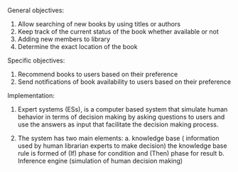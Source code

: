 General objectives:
1. Allow searching of new books by using titles or authors
2. Keep track of the current status of the book whether available or not
3. Adding new members to library
4. Determine the exact location of the book

Specific objectives:
1. Recommend books to users based on their preference
2. Send notifications of book availability to users based on their preference

Implementation:
1. Expert systems (ESs), is a computer based system that simulate human behavior in terms of decision making by asking questions to users and use the answers as input that facilitate the decision making process.

2. The system has two main elements:
    a. knowledge base ( information used by human librarian experts to make decision) the knowledge base rule is formed of (If) phase for condition and (Then) phase for result
    b. Inference engine (simulation of human decision making)